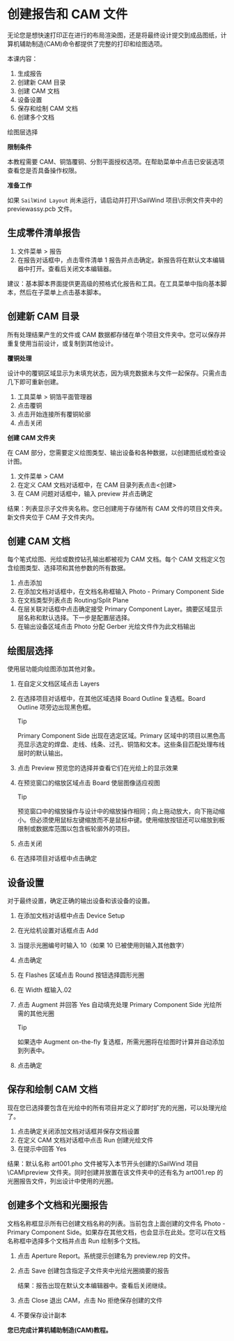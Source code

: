 # 创建报告和 CAM 文件

无论您是想快速打印正在进行的布局渲染图，还是将最终设计提交到成品图纸，计算机辅助制造(CAM)命令都提供了完整的打印和绘图选项。

本课内容：

1. 生成报告
2. 创建新 CAM 目录
3. 创建 CAM 文档
4. 设备设置
5. 保存和绘制 CAM 文档
6. 创建多个文档

绘图层选择

**限制条件**

本教程需要 CAM、铜箔覆铜、分割平面授权选项。在帮助菜单中点击已安装选项查看您是否具备操作权限。

**准备工作**

如果 `SailWind Layout` 尚未运行，请启动并打开\SailWind 项目\示例文件夹中的 previewassy.pcb 文件。

## 生成零件清单报告

1. 文件菜单 > 报告
2. 在报告对话框中，点击零件清单 1 报告并点击确定。新报告将在默认文本编辑器中打开。查看后关闭文本编辑器。

建议：基本脚本界面提供更高级的预格式化报告和工具。在工具菜单中指向基本脚本，然后在子菜单上点击基本脚本。

## 创建新 CAM 目录

所有处理结果产生的文件或 CAM 数据都存储在单个项目文件夹中。您可以保存并重复使用当前设计，或复制到其他设计。

**覆铜处理**

设计中的覆铜区域显示为未填充状态，因为填充数据未与文件一起保存。只需点击几下即可重新创建。

1. 工具菜单 > 铜箔平面管理器
2. 点击覆铜
3. 点击开始连接所有覆铜轮廓
4. 点击关闭

**创建 CAM 文件夹**

在 CAM 部分，您需要定义绘图类型、输出设备和各种数据，以创建图纸或检查设计图。

1. 文件菜单 > CAM
2. 在定义 CAM 文档对话框中，在 CAM 目录列表点击<创建>
3. 在 CAM 问题对话框中，输入 preview 并点击确定

结果：列表显示子文件夹名称。您已创建用于存储所有 CAM 文件的项目文件夹。新文件夹位于 CAM 子文件夹内。

## 创建 CAM 文档

每个笔式绘图、光绘或数控钻孔输出都被视为 CAM 文档。每个 CAM 文档定义包含绘图类型、选择项和其他参数的所有数据。

1. 点击添加
2. 在添加文档对话框中，在文档名称框输入 Photo - Primary Component Side
3. 在文档类型列表点击 Routing/Split Plane
4. 在层关联对话框中点击确定接受 Primary Component Layer。摘要区域显示层名称和默认选择。下一步是配置层选择。
5. 在输出设备区域点击 Photo 分配 Gerber 光绘文件作为此文档输出

## 绘图层选择

使用层功能向绘图添加其他对象。

1. 在自定义文档区域点击 Layers
2. 在选择项目对话框中，在其他区域选择 Board Outline 复选框。Board Outline 项旁边出现黑色框。

   > [!TIP]
   > Primary Component Side 出现在选定区域。Primary 区域中的项目以黑色高亮显示选定的焊盘、走线、线条、过孔、铜箔和文本。这些条目匹配处理布线层时的默认输出。

3. 点击 Preview 预览您的选择并查看它们在光绘上的显示效果
4. 在预览窗口的缩放区域点击 Board 使层图像适应视图

   > [!TIP]
   > 预览窗口中的缩放操作与设计中的缩放操作相同；向上拖动放大，向下拖动缩小。但必须使用鼠标左键缩放而不是鼠标中键。使用缩放按钮还可以缩放到板限制或数据库范围以包含板轮廓外的项目。

5. 点击关闭
6. 在选择项目对话框中点击确定

## 设备设置

对于最终设置，确定正确的输出设备和该设备的设置。

1. 在添加文档对话框中点击 Device Setup
2. 在光绘机设置对话框点击 Add
3. 当提示光圈编号时输入 10（如果 10 已被使用则输入其他数字）
4. 点击确定
5. 在 Flashes 区域点击 Round 按钮选择圆形光圈
6. 在 Width 框输入.02
7. 点击 Augment 并回答 Yes 自动填充处理 Primary Component Side 光绘所需的其他光圈

   > [!TIP]
   > 如果选中 Augment on-the-fly 复选框，所需光圈将在绘图时计算并自动添加到列表中。

8. 点击确定

## 保存和绘制 CAM 文档

现在您已选择要包含在光绘中的所有项目并定义了即时扩充的光圈，可以处理光绘了。

1. 点击确定关闭添加文档对话框并保存文档设置
2. 在定义 CAM 文档对话框中点击 Run 创建光绘文件
3. 在提示中回答 Yes

结果：默认名称 art001.pho 文件被写入本节开头创建的\SailWind 项目\CAM\preview 文件夹。同时创建并放置在该文件夹中的还有名为 art001.rep 的光圈报告文件，列出设计中使用的光圈。

## 创建多个文档和光圈报告

文档名称框显示所有已创建文档名称的列表。当前包含上面创建的文件名 Photo - Primary Component Side。如果存在其他文档，也会显示在此处。您可以在文档名称框中选择多个文档并点击 Run 绘制多个文档。

1. 点击 Aperture Report。系统提示创建名为 preview.rep 的文件。
2. 点击 Save 创建包含指定子文件夹中光绘光圈摘要的报告

   结果：报告出现在默认文本编辑器中。查看后关闭继续。

3. 点击 Close 退出 CAM，点击 No 拒绝保存创建的文件
4. 不要保存设计副本

**您已完成计算机辅助制造(CAM)教程。**